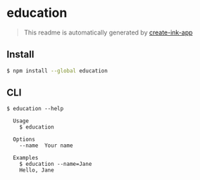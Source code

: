 # education

> This readme is automatically generated by [create-ink-app](https://github.com/vadimdemedes/create-ink-app)


## Install

```bash
$ npm install --global education
```


## CLI

```
$ education --help

  Usage
    $ education

  Options
    --name  Your name

  Examples
    $ education --name=Jane
    Hello, Jane
```
